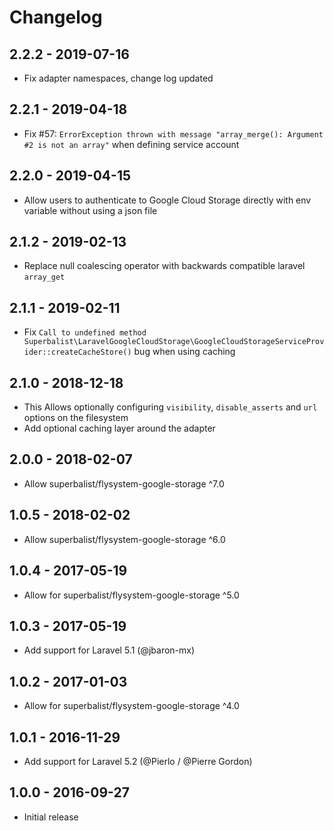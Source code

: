# Changelog

## 2.2.2 - 2019-07-16

* Fix adapter namespaces, change log updated

## 2.2.1 - 2019-04-18

* Fix #57: `ErrorException thrown with message "array_merge(): Argument #2 is not an array"` when defining service account

## 2.2.0 - 2019-04-15

* Allow users to authenticate to Google Cloud Storage directly with env variable without using a json file

## 2.1.2 - 2019-02-13

* Replace null coalescing operator with backwards compatible laravel `array_get`

## 2.1.1 - 2019-02-11

* Fix `Call to undefined method Superbalist\LaravelGoogleCloudStorage\GoogleCloudStorageServiceProvider::createCacheStore()` bug when using caching

## 2.1.0 - 2018-12-18

* This Allows optionally configuring `visibility`, `disable_asserts` and `url` options on the filesystem
* Add optional caching layer around the adapter

## 2.0.0 - 2018-02-07

* Allow superbalist/flysystem-google-storage ^7.0

## 1.0.5 - 2018-02-02

* Allow superbalist/flysystem-google-storage ^6.0

## 1.0.4 - 2017-05-19

* Allow for superbalist/flysystem-google-storage ^5.0

## 1.0.3 - 2017-05-19

* Add support for Laravel 5.1 (@jbaron-mx)

## 1.0.2 - 2017-01-03

* Allow for superbalist/flysystem-google-storage ^4.0

## 1.0.1 - 2016-11-29

* Add support for Laravel 5.2 (@Pierlo / @Pierre Gordon)

## 1.0.0 - 2016-09-27

* Initial release
